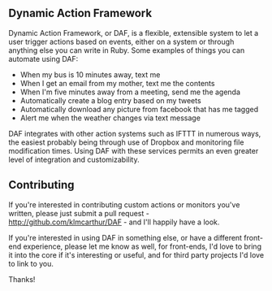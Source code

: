 ## Dynamic Action Framework

Dynamic Action Framework, or DAF, is a flexible, extensible system to let a user trigger actions based on events, either on a system or through anything else you can write in Ruby.  Some examples of things you can automate using DAF:

* When my bus is 10 minutes away, text me
* When I get an email from my mother, text me the contents
* When I'm five minutes away from a meeting, send me the agenda
* Automatically create a blog entry based on my tweets
* Automatically download any picture from facebook that has me tagged
* Alert me when the weather changes via text message

DAF integrates with other action systems such as IFTTT in numerous ways, the easiest probably being through use of Dropbox and monitoring file modification times.  Using DAF with these services permits an even greater level of integration and customizability.

## Contributing

If you're interested in contributing custom actions or monitors you've written, please just submit a pull request - http://github.com/klmcarthur/DAF - and I'll happily have a look.

If you're interested in using DAF in something else, or have a different front-end experience, please let me know as well, for front-ends, I'd love to bring it into the core if it's interesting or useful, and for third party projects I'd love to link to you.

Thanks!
